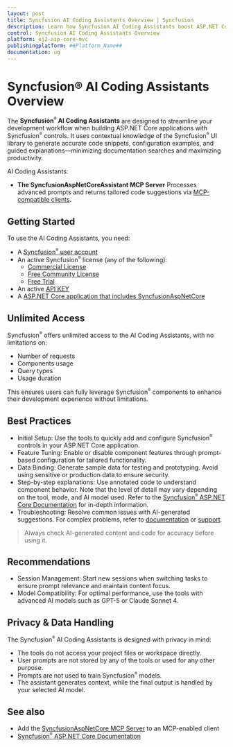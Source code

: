```yaml
---
layout: post
title: Syncfusion AI Coding Assistants Overview | Syncfusion
description: Learn how Syncfusion AI Coding Assistants boost ASP.NET Core  productivity by generating accurate code snippets, configuration examples, and contextual guidance.
control: Syncfusion AI Coding Assistants Overview
platform: ej2-asp-core-mvc
publishingplatform: ##Platform_Name##
documentation: ug
---
```


# Syncfusion® AI Coding Assistants Overview

The **Syncfusion<sup style="font-size:70%">&reg;</sup> AI Coding Assistants** are designed to streamline your development workflow when building ASP.NET Core applications with Syncfusion<sup style="font-size:70%">&reg;</sup> controls. It uses contextual knowledge of the Syncfusion<sup style="font-size:70%">&reg;</sup> UI library to generate accurate code snippets, configuration examples, and guided explanations—minimizing documentation searches and maximizing productivity.

AI Coding Assistants:

* **The SyncfusionAspNetCoreAssistant MCP Server**
  Processes advanced prompts and returns tailored code suggestions via [MCP-compatible clients](https://modelcontextprotocol.io/clients).

## Getting Started

To use the AI Coding Assistants, you need:

* A [Syncfusion<sup style="font-size:70%">&reg;</sup> user account](https://www.syncfusion.com/account)
* An active Syncfusion<sup style="font-size:70%">&reg;</sup> license (any of the following):
  - [Commercial License](https://www.syncfusion.com/sales/unlimitedlicense)
  - [Free Community License](https://www.syncfusion.com/products/communitylicense)
  - [Free Trial](https://www.syncfusion.com/account/manage-trials/start-trials)
* An active [API KEY](https://syncfusion.com/account/api-key)
* A [ASP.NET Core application that includes SyncfusionAspNetCore](https://ej2.syncfusion.com/aspnetcore/documentation/getting-started/razor-pages)

## Unlimited Access

Syncfusion<sup style="font-size:70%">&reg;</sup> offers unlimited access to the AI Coding Assistants, with no limitations on:

* Number of requests
* Components usage
* Query types
* Usage duration

This ensures users can fully leverage Syncfusion<sup style="font-size:70%">&reg;</sup> components to enhance their development experience without limitations.

## Best Practices

* Initial Setup: Use the tools to quickly add and configure Syncfusion<sup style="font-size:70%">&reg;</sup> controls in your ASP.NET Core application.
* Feature Tuning: Enable or disable component features through prompt-based configuration for tailored functionality.
* Data Binding: Generate sample data for testing and prototyping. Avoid using sensitive or production data to ensure security.
* Step-by-step explanations: Use annotated code to understand component behavior. Note that the level of detail may vary depending on the tool, mode, and AI model used. Refer to the [Syncfusion<sup style="font-size:70%">&reg;</sup> ASP.NET Core Documentation](https://ej2.syncfusion.com/aspnetcore/documentation/getting-started/razor-pages) for in-depth information.
* Troubleshooting: Resolve common issues with AI-generated suggestions. For complex problems, refer to [documentation](https://ej2.syncfusion.com/aspnetcore/documentation/getting-started/razor-pages) or [support](https://support.syncfusion.com/support/tickets/create).

> Always check AI-generated content and code for accuracy before using it.

## Recommendations

* Session Management: Start new sessions when switching tasks to ensure prompt relevance and maintain content focus.
* Model Compatibility: For optimal performance, use the tools with advanced AI models such as GPT-5 or Claude Sonnet 4.

## Privacy & Data Handling

The Syncfusion<sup style="font-size:70%">&reg;</sup> AI Coding Assistants is designed with privacy in mind:

* The tools do not access your project files or workspace directly.
* User prompts are not stored by any of the tools or used for any other purpose.
* Prompts are not used to train Syncfusion<sup style="font-size:70%">&reg;</sup> models.
* The assistant generates context, while the final output is handled by your selected AI model.

## See also

* Add the [SyncfusionAspNetCore MCP Server](./mcp-server.md) to an MCP-enabled client
* [Syncfusion<sup style="font-size:70%">&reg;</sup> ASP.NET Core Documentation](https://ej2.syncfusion.com/aspnetcore/documentation/getting-started/razor-pages)